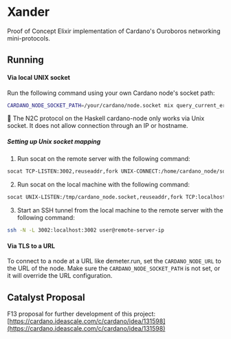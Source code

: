 # Xander

Proof of Concept Elixir implementation of Cardano's Ouroboros networking mini-protocols.

## Running

#### Via local UNIX socket

Run the following command using your own Cardano node's socket path:

```bash
CARDANO_NODE_SOCKET_PATH=/your/cardano/node.socket mix query_current_era
```

🚨 The N2C protocol on the Haskell cardano-node only works via Unix socket. It does not allow connection through an IP or hostname.

##### Setting up Unix socket mapping

1. Run socat on the remote server with the following command:

```bash
socat TCP-LISTEN:3002,reuseaddr,fork UNIX-CONNECT:/home/cardano_node/socket/node.socket
```

2. Run socat on the local machine with the following command:

```bash
socat UNIX-LISTEN:/tmp/cardano_node.socket,reuseaddr,fork TCP:localhost:3002
```

3. Start an SSH tunnel from the local machine to the remote server with the following command:

```bash
ssh -N -L 3002:localhost:3002 user@remote-server-ip
```

#### Via TLS to a URL 

To connect to a node at a URL like demeter.run, set the `CARDANO_NODE_URL` to the URL of the node.
Make sure the `CARDANO_NODE_SOCKET_PATH` is not set, or it will override the URL configuration.


## Catalyst Proposal

F13 proposal for further development of this project:
[https://cardano.ideascale.com/c/cardano/idea/131598](https://cardano.ideascale.com/c/cardano/idea/131598)
